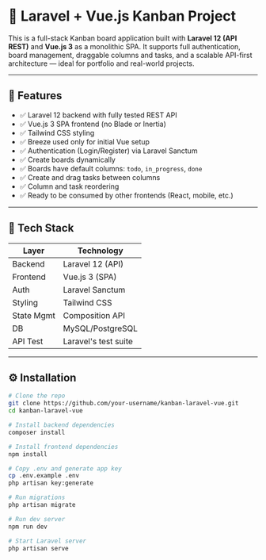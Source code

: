 # 🧩 Laravel + Vue.js Kanban Project

This is a full-stack Kanban board application built with **Laravel 12 (API REST)** and **Vue.js 3** as a monolithic SPA. It supports full authentication, board management, draggable columns and tasks, and a scalable API-first architecture — ideal for portfolio and real-world projects.

---

## 🚀 Features

- ✅ Laravel 12 backend with fully tested REST API
- ✅ Vue.js 3 SPA frontend (no Blade or Inertia)
- ✅ Tailwind CSS styling
- ✅ Breeze used only for initial Vue setup
- ✅ Authentication (Login/Register) via Laravel Sanctum
- ✅ Create boards dynamically
- ✅ Boards have default columns: `todo`, `in_progress`, `done`
- ✅ Create and drag tasks between columns
- ✅ Column and task reordering
- ✅ Ready to be consumed by other frontends (React, mobile, etc.)

---

## 🧱 Tech Stack

| Layer      | Technology           |
|------------|----------------------|
| Backend    | Laravel 12 (API)     |
| Frontend   | Vue.js 3 (SPA)       |
| Auth       | Laravel Sanctum      |
| Styling    | Tailwind CSS         |
| State Mgmt | Composition API      |
| DB         | MySQL/PostgreSQL     |
| API Test   | Laravel's test suite |

---

## ⚙️ Installation

```bash
# Clone the repo
git clone https://github.com/your-username/kanban-laravel-vue.git
cd kanban-laravel-vue

# Install backend dependencies
composer install

# Install frontend dependencies
npm install

# Copy .env and generate app key
cp .env.example .env
php artisan key:generate

# Run migrations
php artisan migrate

# Run dev server
npm run dev

# Start Laravel server
php artisan serve

